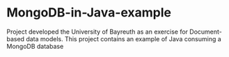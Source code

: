 # MongoDB-in-Java-example
Project developed the University of Bayreuth as an exercise for Document-based data models. This project contains an example of Java consuming a MongoDB database
